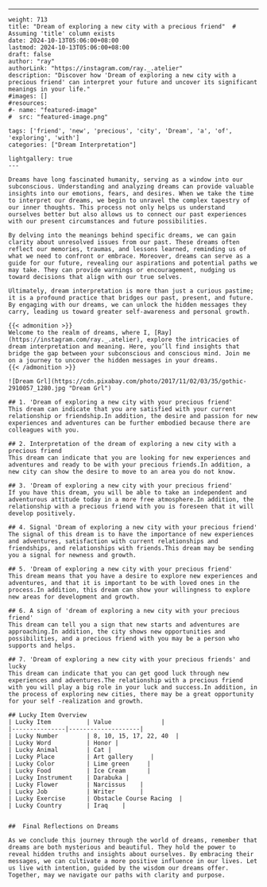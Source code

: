 ---
    weight: 713
    title: "Dream of exploring a new city with a precious friend"  # Assuming 'title' column exists
    date: 2024-10-13T05:06:00+08:00
    lastmod: 2024-10-13T05:06:00+08:00
    draft: false
    author: "ray"
    authorLink: "https://instagram.com/ray._.atelier"
    description: "Discover how 'Dream of exploring a new city with a precious friend' can interpret your future and uncover its significant meanings in your life."
    #images: []
    #resources:
    #- name: "featured-image"
    #  src: "featured-image.png"
    
    tags: ['friend', 'new', 'precious', 'city', 'Dream', 'a', 'of', 'exploring', 'with']
    categories: ["Dream Interpretation"]
    
    lightgallery: true
    ---
    
    Dreams have long fascinated humanity, serving as a window into our subconscious. Understanding and analyzing dreams can provide valuable insights into our emotions, fears, and desires. When we take the time to interpret our dreams, we begin to unravel the complex tapestry of our inner thoughts. This process not only helps us understand ourselves better but also allows us to connect our past experiences with our present circumstances and future possibilities.
    
    By delving into the meanings behind specific dreams, we can gain clarity about unresolved issues from our past. These dreams often reflect our memories, traumas, and lessons learned, reminding us of what we need to confront or embrace. Moreover, dreams can serve as a guide for our future, revealing our aspirations and potential paths we may take. They can provide warnings or encouragement, nudging us toward decisions that align with our true selves.
    
    Ultimately, dream interpretation is more than just a curious pastime; it is a profound practice that bridges our past, present, and future. By engaging with our dreams, we can unlock the hidden messages they carry, leading us toward greater self-awareness and personal growth.
    
    {{< admonition >}}
    Welcome to the realm of dreams, where I, [Ray](https://instagram.com/ray._.atelier), explore the intricacies of dream interpretation and meaning. Here, you’ll find insights that bridge the gap between your subconscious and conscious mind. Join me on a journey to uncover the hidden messages in your dreams.
    {{< /admonition >}}
    
    ![Dream Grl](https://cdn.pixabay.com/photo/2017/11/02/03/35/gothic-2910057_1280.jpg "Dream Grl")
    
    ## 1. 'Dream of exploring a new city with your precious friend'
    This dream can indicate that you are satisfied with your current relationship or friendship.In addition, the desire and passion for new experiences and adventures can be further embodied because there are colleagues with you.
    
    ## 2. Interpretation of the dream of exploring a new city with a precious friend
    This dream can indicate that you are looking for new experiences and adventures and ready to be with your precious friends.In addition, a new city can show the desire to move to an area you do not know.
    
    ## 3. 'Dream of exploring a new city with your precious friend'
    If you have this dream, you will be able to take an independent and adventurous attitude today in a more free atmosphere.In addition, the relationship with a precious friend with you is foreseen that it will develop positively.
    
    ## 4. Signal 'Dream of exploring a new city with your precious friend'
    The signal of this dream is to have the importance of new experiences and adventures, satisfaction with current relationships and friendships, and relationships with friends.This dream may be sending you a signal for newness and growth.
    
    ## 5. 'Dream of exploring a new city with your precious friend'
    This dream means that you have a desire to explore new experiences and adventures, and that it is important to be with loved ones in the process.In addition, this dream can show your willingness to explore new areas for development and growth.
    
    ## 6. A sign of 'dream of exploring a new city with your precious friend'
    This dream can tell you a sign that new starts and adventures are approaching.In addition, the city shows new opportunities and possibilities, and a precious friend with you may be a person who supports and helps.
    
    ## 7. 'Dream of exploring a new city with your precious friends' and lucky
    This dream can indicate that you can get good luck through new experiences and adventures.The relationship with a precious friend with you will play a big role in your luck and success.In addition, in the process of exploring new cities, there may be a great opportunity for your self -realization and growth.
    
    ## Lucky Item Overview
    | Lucky Item          | Value              |
    |---------------|--------------------|
    | Lucky Number        | 8, 10, 15, 17, 22, 40  |
    | Lucky Word          | Honor |
    | Lucky Animal        | Cat |
    | Lucky Place         | Art gallery     |
    | Lucky Color         | Lime green     |
    | Lucky Food          | Ice Cream      |
    | Lucky Instrument    | Darabuka |
    | Lucky Flower        | Narcissus    |
    | Lucky Job           | Writer       |
    | Lucky Exercise      | Obstacle Course Racing  |
    | Lucky Country       | Iraq    |
    
    
    ##  Final Reflections on Dreams
    
    As we conclude this journey through the world of dreams, remember that dreams are both mysterious and beautiful. They hold the power to reveal hidden truths and insights about ourselves. By embracing their messages, we can cultivate a more positive influence in our lives. Let us live with intention, guided by the wisdom our dreams offer. Together, may we navigate our paths with clarity and purpose.
    